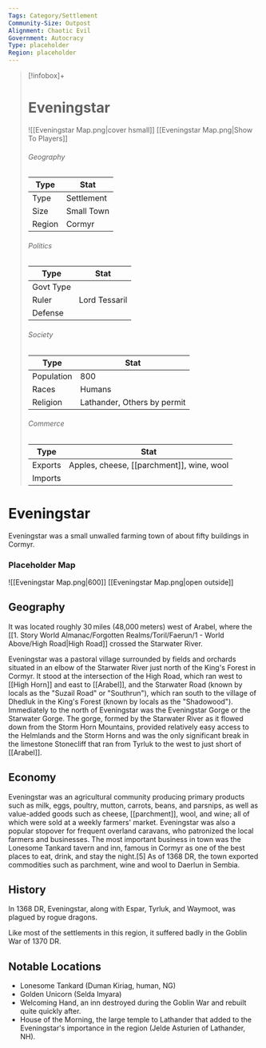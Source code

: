 ```yaml
---
Tags: Category/Settlement
Community-Size: Outpost
Alignment: Chaotic Evil
Government: Autocracy
Type: placeholder
Region: placeholder
---
```


> [!infobox]+
> # Eveningstar
> ![[Eveningstar Map.png|cover hsmall]]
> [[Eveningstar Map.png|Show To Players]]
> ###### Geography
> Type |  Stat |
> ---|---|
> Type | Settlement |
> Size | Small Town |
> Region | Cormyr |
> ###### Politics
> Type |  Stat |
> ---|---|
> Govt Type |  |
> Ruler | Lord Tessaril |
> Defense |  |
> ###### Society
> Type |  Stat |
> ---|---|
> Population | 800 |
> Races | Humans |
> Religion | Lathander, Others by permit |
> ###### Commerce
> Type |  Stat |
> ---|---|
> Exports | Apples, cheese, [[parchment]], wine, wool |
> Imports |  |


# Eveningstar
Eveningstar was a small unwalled farming town of about fifty buildings in Cormyr.

### Placeholder Map
![[Eveningstar Map.png|600]]
[[Eveningstar Map.png|open outside]]

## Geography
It was located roughly 30 miles (48,000 meters) west of Arabel, where the [[1. Story World Almanac/Forgotten Realms/Toril/Faerun/1 - World Above/High Road|High Road]] crossed the Starwater River.

Eveningstar was a pastoral village surrounded by fields and orchards situated in an elbow of the Starwater River just north of the King's Forest in Cormyr. It stood at the intersection of the High Road, which ran west to [[High Horn]] and east to [[Arabel]], and the Starwater Road (known by locals as the "Suzail Road" or "Southrun"), which ran south to the village of Dhedluk in the King's Forest (known by locals as the "Shadowood"). Immediately to the north of Eveningstar was the Eveningstar Gorge or the Starwater Gorge. The gorge, formed by the Starwater River as it flowed down from the Storm Horn Mountains, provided relatively easy access to the Helmlands and the Storm Horns and was the only significant break in the limestone Stonecliff that ran from Tyrluk to the west to just short of [[Arabel]].

## Economy
Eveningstar was an agricultural community producing primary products such as milk, eggs, poultry, mutton, carrots, beans, and parsnips, as well as value-added goods such as cheese, [[parchment]], wool, and wine; all of which were sold at a weekly farmers' market. Eveningstar was also a popular stopover for frequent overland caravans, who patronized the local farmers and businesses. The most important business in town was the Lonesome Tankard tavern and inn, famous in Cormyr as one of the best places to eat, drink, and stay the night.[5] As of 1368 DR, the town exported commodities such as parchment, wine and wool to Daerlun in Sembia.

## History
In 1368 DR, Eveningstar, along with Espar, Tyrluk, and Waymoot, was plagued by rogue dragons.

Like most of the settlements in this region, it suffered badly in the Goblin War of 1370 DR.

## Notable Locations
- Lonesome Tankard (Duman Kiriag, human, NG)
- Golden Unicorn (Selda Imyara)
- Welcoming Hand, an inn destroyed during the Goblin War and rebuilt quite quickly after.
- House of the Morning, the large temple to Lathander that added to the Eveningstar's importance in the region (Jelde Asturien of Lathander, NH).
